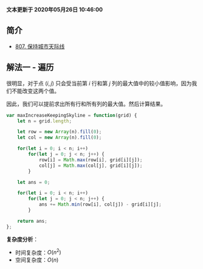 **文本更新于 2020年05月26日 10:46:00**
## 简介
- [807. 保持城市天际线](https://leetcode-cn.com/problems/max-increase-to-keep-city-skyline/)

## 解法一 - 遍历
很明显，对于点 $(i, j)$ 只会受当前第 $i$ 行和第 $j$ 列的最大值中的较小值影响，因为我们不能改变这两个值。

因此，我们可以提前求出所有行和所有列的最大值。然后计算结果。

```javascript
var maxIncreaseKeepingSkyline = function(grid) {
    let n = grid.length;

    let row = new Array(n).fill(0);
    let col = new Array(n).fill(0);

    for(let i = 0; i < n; i++)
        for(let j = 0; j < n; j++) {
            row[i] = Math.max(row[i], grid[i][j]);
            col[j] = Math.max(col[j], grid[i][j]);
        }

    let ans = 0;

    for(let i = 0; i < n; i++)
        for(let j = 0; j < n; j++) {
            ans += Math.min(row[i], col[j]) - grid[i][j];
        }

    return ans;
};
```

**复杂度分析**：
- 时间复杂度：$O(n^2)$
- 空间复杂度：$O(n)$